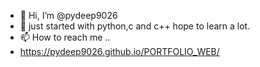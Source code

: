 - 👋 Hi, I’m @pydeep9026
- 👀 just started with python,c and c++ hope to learn a lot.
- 📫 How to reach me ..
- https://pydeep9026.github.io/PORTFOLIO_WEB/

<!---
pydeep9026/pydeep9026 is a ✨ special ✨ repository because its `README.md` (this file) appears on your GitHub profile.
You can click the Preview link to take a look at your changes.
--->
